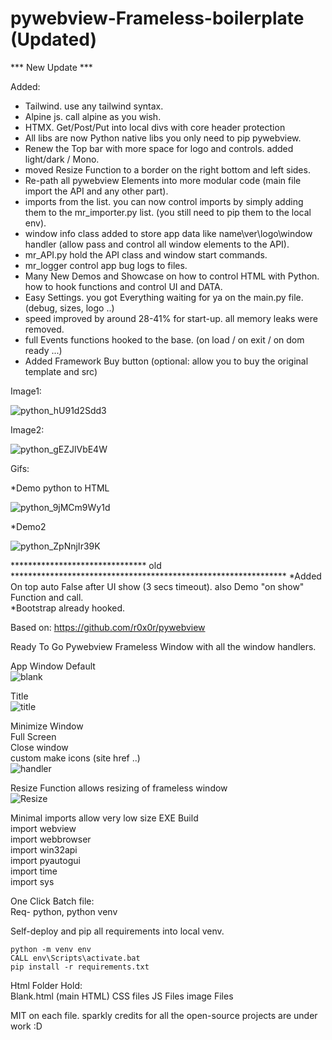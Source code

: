 # pywebview-Frameless-boilerplate (Updated)

***  New Update ***

Added:
- Tailwind. use any tailwind syntax.
- Alpine js. call alpine as you wish.
- HTMX. Get/Post/Put into local divs with core header protection
- All libs are now Python native libs you only need to pip pywebview.
- Renew the Top bar with more space for logo and controls. added light/dark / Mono.
- moved Resize Function to a border on the right bottom and left sides.
- Re-path all pywebview Elements into more modular code (main file import the API and any other part).
- imports from the list. you can now control imports by simply adding them to the mr_importer.py list. (you still need to pip them to the local env).
- window info class added to store app data like name\ver\logo\window handler (allow pass and control all window elements to the API).
- mr_API.py hold the API class and window start commands.
- mr_logger control app bug logs to files.
- Many New Demos and Showcase on how to control HTML with Python. how to hook functions and control UI and DATA.
- Easy Settings. you got Everything waiting for ya on the main.py file. (debug, sizes, logo ..)
- speed improved by around 28-41% for start-up. all memory leaks were removed.
- full Events functions hooked to the base. (on load / on exit / on dom ready ...)
- Added Framework Buy button (optional: allow you to buy the original template and src) 

Image1:

![python_hU91d2Sdd3](https://github.com/DizzyduckAR/pywebview-Frameless-boilerplate/assets/52171360/423dcfa4-3bbd-42a0-be6c-53662d5711bc)

Image2:

![python_gEZJlVbE4W](https://github.com/DizzyduckAR/pywebview-Frameless-boilerplate/assets/52171360/cf3b1218-9d27-429f-a99f-d6f86d6b9502)


Gifs:

*Demo python to HTML

![python_9jMCm9Wy1d](https://github.com/DizzyduckAR/pywebview-Frameless-boilerplate/assets/52171360/1d14a86a-6ff2-4c83-9783-8d7414d0bfeb)

*Demo2

![python_ZpNnjIr39K](https://github.com/DizzyduckAR/pywebview-Frameless-boilerplate/assets/52171360/7da0301f-b8e2-4502-9ac7-ddc4244da6bc)


























*******************************  old ***************************************************************
*Added On top auto False after UI show (3 secs timeout). also Demo "on show" Function and call.<br>
*Bootstrap already hooked.


Based on:
https://github.com/r0x0r/pywebview

Ready To Go Pywebview Frameless Window with all the window handlers.

App Window Default<br>
![blank](https://user-images.githubusercontent.com/52171360/123539355-35511980-d6ee-11eb-97a0-3fb9fbbfec6c.png)


Title<br>
![title](https://user-images.githubusercontent.com/52171360/123539360-3aae6400-d6ee-11eb-9d27-dec7f408e762.png)


Minimize Window<br>
Full Screen<br>
Close window<br>
custom make icons (site href ..)<br>
![handler](https://user-images.githubusercontent.com/52171360/123539365-413cdb80-d6ee-11eb-9f9c-3b3a6fc98d56.png)


Resize Function allows resizing of frameless window<br>
![Resize](https://user-images.githubusercontent.com/52171360/123539368-4437cc00-d6ee-11eb-9a66-0f7e0c3a5a41.png)<br>

Minimal imports allow very low size EXE Build<br>
import webview<br>
import webbrowser<br>
import win32api<br>
import pyautogui<br>
import time<br>
import sys<br>


One Click Batch file:<br>
Req- python, python venv

Self-deploy and pip all requirements into local venv.<br>

```
python -m venv env
CALL env\Scripts\activate.bat
pip install -r requirements.txt
```

Html Folder Hold:<br>
Blank.html (main HTML)
CSS files
JS Files
image Files

MIT on each file.
sparkly credits for all the open-source projects are under work :D
